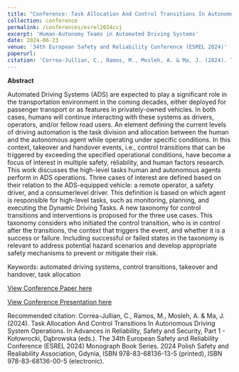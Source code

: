 ```yaml
---
title: "Conference: Task Allocation And Control Transitions In Autonomous Driving System Operations"
collection: conference
permalink: /conferences/esrel2024ccj
excerpt: 'Human-Autonomy Teams in Automated Driving Systems'
date: 2024-06-23
venue: '34th European Safety and Reliability Conference (ESREL 2024)'
paperurl: 
citation: 'Correa-Jullian, C., Ramos, M., Mosleh, A. & Ma, J. (2024). Task Allocation And Control Transitions In Autonomous Driving System Operations. In Advances in Reliability, Safety and Security, Part 1 - Kołowrocki, Dąbrowska (eds.). The 34th European Safety and Reliability Conference (ESREL 2024) Monograph Book Series. 2024 Polish Safety and Realiability Association, Gdynia, ISBN 978-83-68136-13-5 (printed), ISBN 978-83-68136-00-5 (electronic)."
---
```

**Abstract**

Automated Driving Systems (ADS) are expected to play a significant role in the transportation environment in the coming decades, either deployed for passenger transport or as features in privately-owned vehicles. In both cases, humans will continue interacting with these systems as drivers, operators, and/or fellow road users. An element defining the current levels of driving automation is the task division and allocation between the human and the autonomous agent while operating under specific conditions. In this context, takeover and handover events, i.e., control transitions that can be triggered by exceeding the specified operational conditions, have become a focus of interest in multiple safety, reliability, and human factors research. This work discusses the high-level tasks human and autonomous agents perform in ADS operations. Three cases of interest are defined based on their relation to the ADS-equipped vehicle: a remote operator, a safety driver, and a consumerlevel driver. This definition is based on which agent is responsible for high-level tasks, such as monitoring, planning, and executing the Dynamic Driving Tasks. A new taxonomy for control transitions and interventions is proposed for the three use cases. This taxonomy considers who initiated the control transition, who is in control after the transitions, the context that triggers the event, and whether it is a success or failure. Including successful or failed states in the taxonomy is relevant to address potential hazard scenarios and develop appropriate safety mechanisms to prevent or mitigate their risk.

Keywords: automated driving systems, control transitions, takeover and handover, task allocation

[View Conference Paper here](https://github.com/user-attachments/files/16057423/task-allocation-and-control-transitions-in-autonomous-driving-system-operations.pdf)

[View Conference Presentation here](https://github.com/user-attachments/files/16057430/Correa-Jullian_ESREL2024_SharedVersion.pptx)

Recommended citation: Correa-Jullian, C., Ramos, M., Mosleh, A. & Ma, J. (2024). Task Allocation And Control Transitions In Autonomous Driving System Operations. In Advances in Reliability, Safety and Security, Part 1 - Kołowrocki, Dąbrowska (eds.). The 34th European Safety and Reliability Conference (ESREL 2024) Monograph Book Series. 2024 Polish Safety and Realiability Association, Gdynia, ISBN 978-83-68136-13-5 (printed), ISBN 978-83-68136-00-5 (electronic).
